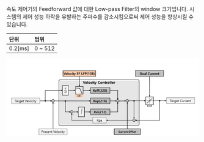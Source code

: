 속도 제어기의 Feedforward 값에 대한 Low-pass Filter의 window 크기입니다. 시스템의 제어 성능 하락을 유발하는 주파수를 감소시킴으로써 제어 성능을 향상시킬 수 있습니다.


| 단위     | 범위     |
|:---------|:--------|
| 0.2[ms]  | 0 ~ 512 |

![](/assets/images/dxl/y/velocity_ff_lpf_frequency.PNG)